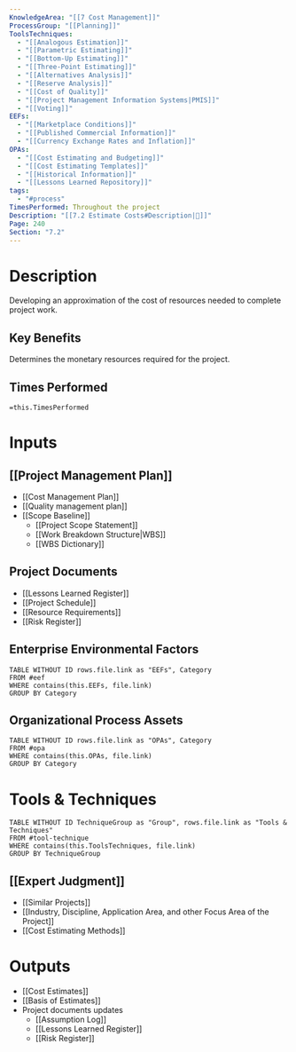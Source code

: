 ```yaml
---
KnowledgeArea: "[[7 Cost Management]]"
ProcessGroup: "[[Planning]]"
ToolsTechniques:
  - "[[Analogous Estimation]]"
  - "[[Parametric Estimating]]"
  - "[[Bottom-Up Estimating]]"
  - "[[Three-Point Estimating]]"
  - "[[Alternatives Analysis]]"
  - "[[Reserve Analysis]]"
  - "[[Cost of Quality]]"
  - "[[Project Management Information Systems|PMIS]]"
  - "[[Voting]]"
EEFs:
  - "[[Marketplace Conditions]]"
  - "[[Published Commercial Information]]"
  - "[[Currency Exchange Rates and Inflation]]"
OPAs:
  - "[[Cost Estimating and Budgeting]]"
  - "[[Cost Estimating Templates]]"
  - "[[Historical Information]]"
  - "[[Lessons Learned Repository]]"
tags:
  - "#process"
TimesPerformed: Throughout the project
Description: "[[7.2 Estimate Costs#Description|📝]]"
Page: 240
Section: "7.2"
---
```

# Description
Developing an approximation of the cost of resources needed to complete project work.
## Key Benefits
Determines the monetary resources required for the project.
## Times Performed
`=this.TimesPerformed`
# Inputs
## [[Project Management Plan]]
- [[Cost Management Plan]]
- [[Quality management plan]]
- [[Scope Baseline]]
	- [[Project Scope Statement]]
	- [[Work Breakdown Structure|WBS]]
	- [[WBS Dictionary]]
## Project Documents
- [[Lessons Learned Register]]
- [[Project Schedule]]
- [[Resource Requirements]]
- [[Risk Register]]
## Enterprise Environmental Factors
```dataview
TABLE WITHOUT ID rows.file.link as "EEFs", Category
FROM #eef
WHERE contains(this.EEFs, file.link)
GROUP BY Category
```
## Organizational Process Assets
```dataview
TABLE WITHOUT ID rows.file.link as "OPAs", Category
FROM #opa
WHERE contains(this.OPAs, file.link)
GROUP BY Category
```
# Tools & Techniques
```dataview
TABLE WITHOUT ID TechniqueGroup as "Group", rows.file.link as "Tools & Techniques"
FROM #tool-technique
WHERE contains(this.ToolsTechniques, file.link)
GROUP BY TechniqueGroup
```
## [[Expert Judgment]]
- [[Similar Projects]]
- [[Industry, Discipline, Application Area, and other Focus Area of the Project]]
- [[Cost Estimating Methods]]
# Outputs
- [[Cost Estimates]]
- [[Basis of Estimates]]
- Project documents updates
	- [[Assumption Log]]
	- [[Lessons Learned Register]]
	- [[Risk Register]]